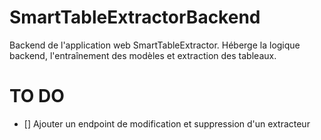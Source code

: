 # SmartTableExtractorBackend
Backend de l'application web SmartTableExtractor. Héberge la logique backend, l'entraînement des modèles et extraction des tableaux.


# TO DO

- [] Ajouter un endpoint de modification et suppression d'un extracteur